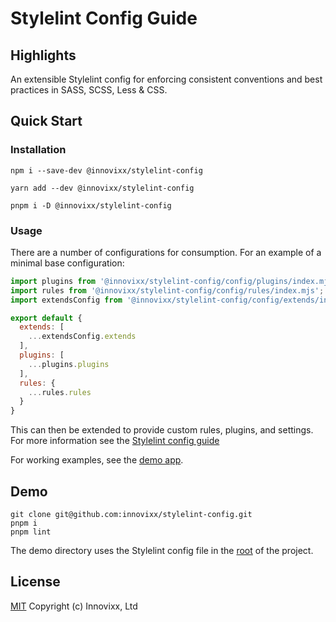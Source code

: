 # Stylelint Config Guide

## Highlights

An extensible Stylelint config for enforcing consistent conventions and best practices in SASS, SCSS, Less & CSS.

## Quick Start

### Installation

```
npm i --save-dev @innovixx/stylelint-config
```
```
yarn add --dev @innovixx/stylelint-config
```
```
pnpm i -D @innovixx/stylelint-config
```

### Usage

There are a number of configurations for consumption. For an example of a minimal base configuration:

```javascript
import plugins from '@innovixx/stylelint-config/config/plugins/index.mjs';
import rules from '@innovixx/stylelint-config/config/rules/index.mjs';
import extendsConfig from '@innovixx/stylelint-config/config/extends/index.mjs';

export default {
  extends: [
    ...extendsConfig.extends
  ],
  plugins: [
    ...plugins.plugins
  ],
  rules: {
    ...rules.rules
  }
}
```
This can then be extended to provide custom rules, plugins, and settings. For more information see the [Stylelint config guide](https://stylelint.io/user-guide/configure)

For working examples, see the [demo app](./demo).

## Demo

```
git clone git@github.com:innovixx/stylelint-config.git
pnpm i
pnpm lint
```

The demo directory uses the Stylelint config file in the [root](https://github.com/innovixx/stylelint-config/blob/master/stylelint.config.mjs) of the project.

## License

[MIT](https://github.com/innovixx/stylelint-config/blob/master/LICENSE) Copyright (c) Innovixx, Ltd
